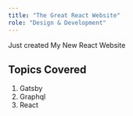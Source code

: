 ```yaml
---
title: "The Great React Website"
role: "Design & Development"
---
```


Just created My New React Website

## Topics Covered

1. Gatsby
2. Graphql
3. React